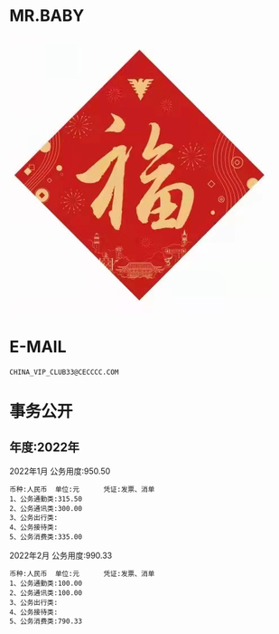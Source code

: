 MR.BABY
======

![image](image/loveF.jpg)

E-MAIL
======

```bash
CHINA_VIP_CLUB33@CECCCC.COM
```

事务公开
======

年度:2022年 
---

2022年1月   公务用度:950.50
```bash
币种:人民币  单位:元      凭证:发票、消单
1、公务通勤类:315.50
2、公务通讯类:300.00
3、公务出行类:
4、公务接待类:
5、公务消费类:335.00
```

2022年2月   公务用度:990.33
```bash
币种:人民币  单位:元      凭证:发票、消单
1、公务通勤类:100.00
2、公务通讯类:100.00
3、公务出行类:
4、公务接待类:
5、公务消费类:790.33
```





















